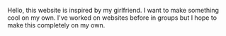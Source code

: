 Hello, this website is inspired by my girlfriend. I want to make something cool on my own.
I've worked on websites before in groups but I hope to make this completely on my own.
